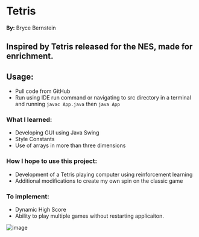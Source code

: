 # Tetris
**By:** Bryce Bernstein

## Inspired by Tetris released for the NES, made for enrichment.

## Usage:
- Pull code from GitHub
- Run using IDE run command or navigating to src directory in a terminal and running ```javac App.java``` then ```java App```

### What I learned:
- Developing GUI using Java Swing
- Style Constants
- Use of arrays in more than three dimensions

### How I hope to use this project:
- Development of a Tetris playing computer using reinforcement learning
- Additional modifications to create my own spin on the classic game

### To implement:
- Dynamic High Score
- Ability to play multiple games without restarting applicaiton.

![image](https://github.com/bernsteinb1/Tetris/assets/122480409/42bc4bc6-5aef-408c-8b95-d68157473f9a)
